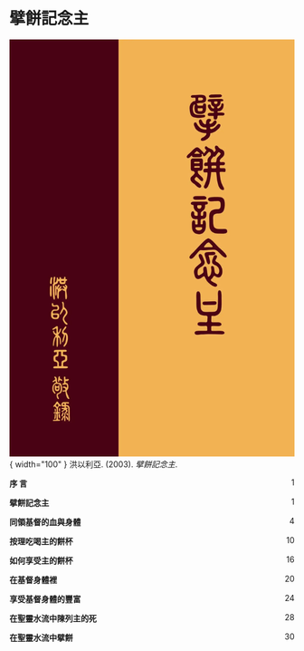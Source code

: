 # 擘餅記念主
![](../images/cover/擘餅記念主.webp){ width="100" }
洪以利亞. (2003). *擘餅記念主*.

**序 言** <span style="float: right;">1</span>

**擘餅記念主** <span style="float: right;">1</span>

**同領基督的血與身體** <span style="float: right;">4</span>

**按理吃喝主的餅杯** <span style="float: right;">10</span>

**如何享受主的餅杯** <span style="float: right;">16</span>

**在基督身體裡** <span style="float: right;">20</span>

**享受基督身體的豐富** <span style="float: right;">24</span>

**在聖靈水流中陳列主的死** <span style="float: right;">28</span>

**在聖靈水流中擘餅** <span style="float: right;">30</span>
